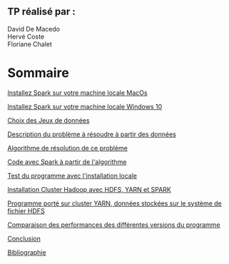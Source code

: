## TP réalisé par : 
David De Macedo<br>
Hervé Coste<br>
Floriane Chalet<br>


# Sommaire

[Installez Spark sur votre machine locale MacOs](https://daviddemacedo.github.io/sid_spark/install_local_macos/)

[Installez Spark sur votre machine locale Windows 10](https://daviddemacedo.github.io/sid_spark/install_local_win/)

[Choix des Jeux de données](https://daviddemacedo.github.io/sid_spark/choixjdd/)

[Description du problème à résoudre à partir des données](https://daviddemacedo.github.io/sid_spark/descpb/)

[Algorithme de résolution de ce problème](https://daviddemacedo.github.io/sid_spark/algo)

[Code avec Spark à partir de l'algorithme](https://daviddemacedo.github.io/sid_spark/codepy/)

[Test du programme avec l'installation locale](https://daviddemacedo.github.io/sid_spark/testlocal/)

[Installation Cluster Hadoop avec HDFS, YARN et SPARK](https://daviddemacedo.github.io/sid_spark/installcluster/)

[Programme porté sur cluster YARN, données stockées sur le système de fichier HDFS](https://daviddemacedo.github.io/sid_spark/progcluster/)

[Comparaison des performances des différentes versions du programme](https://daviddemacedo.github.io/sid_spark/compperf/)

[Conclusion](https://daviddemacedo.github.io/sid_spark/conclusion/)

[Bibliographie](https://daviddemacedo.github.io/sid_spark/biblio/)


